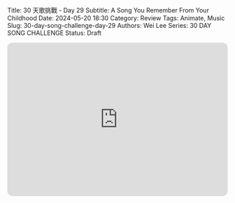 Title: 30 天歌挑戰 - Day 29
Subtitle: A Song You Remember From Your Childhood
Date: 2024-05-20 18:30
Category: Review
Tags: Animate, Music
Slug: 30-day-song-challenge-day-29
Authors: Wei Lee
Series: 30 DAY SONG CHALLENGE
Status: Draft

<iframe style="border-radius:12px" src="https://open.spotify.com/embed/track/2BxHcK2q5xnkuHqHDEuYB9?utm_source=generator" width="100%" height="352" frameBorder="0" allowfullscreen="" allow="autoplay; clipboard-write; encrypted-media; fullscreen; picture-in-picture" loading="lazy"></iframe>
